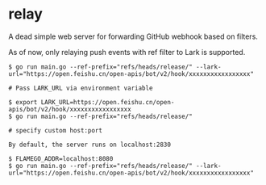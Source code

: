# relay

A dead simple web server for forwarding GitHub webhook based on filters.

As of now, only relaying push events with ref filter to Lark is supported.

```
$ go run main.go --ref-prefix="refs/heads/release/" --lark-url="https://open.feishu.cn/open-apis/bot/v2/hook/xxxxxxxxxxxxxxxxx"

# Pass LARK_URL via environment variable

$ export LARK_URL=https://open.feishu.cn/open-apis/bot/v2/hook/xxxxxxxxxxxxxxxxx
$ go run main.go --ref-prefix="refs/heads/release/"

# specify custom host:port

By default, the server runs on localhost:2830

$ FLAMEGO_ADDR=localhost:8080
$ go run main.go --ref-prefix="refs/heads/release/" --lark-url="https://open.feishu.cn/open-apis/bot/v2/hook/xxxxxxxxxxxxxxxxx"

```
